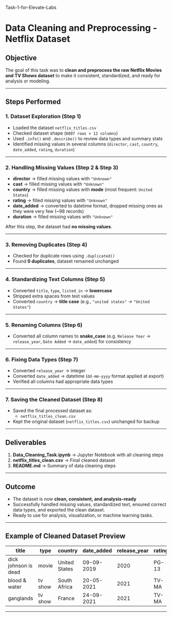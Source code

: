  Task-1-for-Elevate-Labs
 
# Data Cleaning and Preprocessing - Netflix Dataset 

##  Objective
The goal of this task was to **clean and preprocess the raw Netflix Movies and TV Shows dataset** to make it consistent, standardized, and ready for analysis or modeling.

---

##  Steps Performed

### 1. Dataset Exploration (Step 1)
- Loaded the dataset `netflix_titles.csv`
- Checked dataset shape (`8807 rows × 12 columns`)
- Used `.info()` and `.describe()` to review data types and summary stats
- Identified missing values in several columns (`director`, `cast`, `country`, `date_added`, `rating`, `duration`)

---

### 2. Handling Missing Values (Step 2 & Step 3)
- **director** → filled missing values with `"Unknown"`
- **cast** → filled missing values with `"Unknown"`
- **country** → filled missing values with **mode** (most frequent: `United States`)
- **rating** → filled missing values with `"Unknown"`
- **date_added** → converted to datetime format, dropped missing ones as they were very few (~98 records)
- **duration** → filled missing values with `"Unknown"`

 After this step, the dataset had **no missing values**.

---

### 3. Removing Duplicates (Step 4)
- Checked for duplicate rows using `.duplicated()`
- Found **0 duplicates**, dataset remained unchanged

---

### 4. Standardizing Text Columns (Step 5)
- Converted `title`, `type`, `listed_in` → **lowercase**
- Stripped extra spaces from text values
- Converted `country` → **title case** (e.g., `"united states"` → `"United States"`)

---

### 5. Renaming Columns (Step 6)
- Converted all column names to **snake_case** (e.g. `Release Year` → `release_year`, `Date Added` → `date_added`) for consistency

---

### 6. Fixing Data Types (Step 7)
- Converted `release_year` → integer
- Converted `date_added` → datetime (`dd-mm-yyyy` format applied at export)
- Verified all columns had appropriate data types

---

### 7. Saving the Cleaned Dataset (Step 8)
- Saved the final processed dataset as:
  - `netflix_titles_clean.csv`
- Kept the original dataset (`netflix_titles.csv`) unchanged for backup

---

##  Deliverables
1. **Data_Cleaning_Task.ipynb** → Jupyter Notebook with all cleaning steps  
2. **netflix_titles_clean.csv** → Final cleaned dataset  
3. **README.md** → Summary of data cleaning steps  

---

##  Outcome
- The dataset is now **clean, consistent, and analysis-ready**  
- Successfully handled missing values, standardized text, ensured correct data types, and exported the clean dataset.  
- Ready to use for analysis, visualization, or machine learning tasks.  

---

##  Example of Cleaned Dataset Preview
| title                   | type     | country       | date_added   | release_year | rating   |
|-------------------------|----------|--------------|--------------|--------------|----------|
| dick johnson is dead    | movie    | United States | 09-09-2019   | 2020         | PG-13    |
| blood & water           | tv show  | South Africa  | 20-05-2021   | 2021         | TV-MA    |
| ganglands               | tv show  | France        | 24-09-2021   | 2021         | TV-MA    |

---
